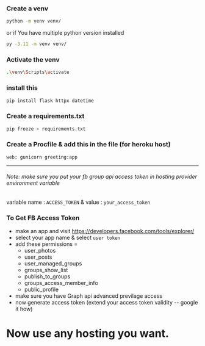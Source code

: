 ### Create a venv

```bash
python -m venv venv/
```
or if You have multiple python version installed
```bash
py -3.11 -m venv venv/
```
### Activate the venv

```bash
.\venv\Scripts\activate
```
### install this

```bash
pip install flask httpx datetime
```
### Create a requirements.txt

```bash
pip freeze > requirements.txt
```
### Create a Procfile & add this in the file (for heroku host)

```bash
web: gunicorn greeting:app
```
<hr>

###### Note: make sure you put your fb group api access token in hosting provider environment variable

variable name : `ACCESS_TOKEN` & value : `your_access_token`

### To Get FB Access Token

- make an app and visit https://developers.facebook.com/tools/explorer/
- select your app name & select `user token`
- add these permissions = 
  - user_photos
  - user_posts
  - user_managed_groups
  - groups_show_list
  - publish_to_groups
  - groups_access_member_info
  - public_profile
- make sure you have Graph api advanced previlage access
- now generate access token (extend your access token validity -- google it how)


# Now use any hosting you want.